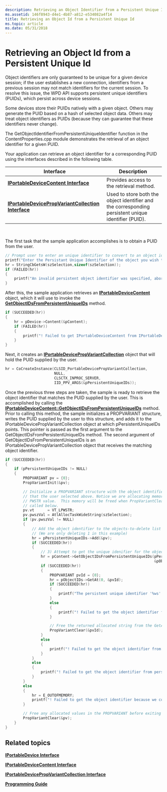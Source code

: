 ```yaml
---
description: Retrieving an Object Identifier from a Persistent Unique Identifier
ms.assetid: 146f8943-d4e1-4b87-a812-e534082a4f14
title: Retrieving an Object Id from a Persistent Unique Id
ms.topic: article
ms.date: 05/31/2018
---
```


# Retrieving an Object Id from a Persistent Unique Id

Object identifiers are only guaranteed to be unique for a given device session; if the user establishes a new connection, identifiers from a previous session may not match identifiers for the current session. To resolve this issue, the WPD API supports persistent unique identifiers (PUIDs), which persist across device sessions.

Some devices store their PUIDs natively with a given object. Others may generate the PUID based on a hash of selected object data. Others may treat object identifiers as PUIDs (because they can guarantee that these identifiers never change).

The GetObjectIdentifierFromPersistentUniqueIdentifier function in the ContentProperties.cpp module demonstrates the retrieval of an object identifier for a given PUID.

Your application can retrieve an object identifier for a corresponding PUID using the interfaces described in the following table.



| Interface                                                                                      | Description                                                                                         |
|------------------------------------------------------------------------------------------------|-----------------------------------------------------------------------------------------------------|
| [**IPortableDeviceContent Interface**](/windows/desktop/api/portabledeviceapi/nn-portabledeviceapi-iportabledevicecontent)                             | Provides access to the retrieval method.                                                            |
| [**IPortableDevicePropVariantCollection Interface**](iportabledevicepropvariantcollection.md) | Used to store both the object identifier and the corresponding persistent unique identifier (PUID). |



 

The first task that the sample application accomplishes is to obtain a PUID from the user.


```C++
// Prompt user to enter an unique identifier to convert to an object idenifier.
printf("Enter the Persistant Unique Identifier of the object you wish to convert into an object identifier.\n>");
hr = StringCbGetsW(szSelection,sizeof(szSelection));
if (FAILED(hr))
{
    printf("An invalid persistent object identifier was specified, aborting the query operation\n");
}
```



After this, the sample application retrieves an [**IPortableDeviceContent**](/windows/desktop/api/portabledeviceapi/nn-portabledeviceapi-iportabledevicecontent) object, which it will use to invoke the [**GetObjectIDsFromPersistentUniqueIDs**](/windows/desktop/api/PortableDeviceApi/nf-portabledeviceapi-iportabledevicecontent-getobjectidsfrompersistentuniqueids) method.


```C++
if (SUCCEEDED(hr))
{
    hr = pDevice->Content(&pContent);
    if (FAILED(hr))
    {
        printf("! Failed to get IPortableDeviceContent from IPortableDevice, hr = 0x%lx\n",hr);
    }
}
```



Next, it creates an [**IPortableDevicePropVariantCollection**](iportabledevicepropvariantcollection.md) object that will hold the PUID supplied by the user.


```C++
hr = CoCreateInstance(CLSID_PortableDevicePropVariantCollection,
                      NULL,
                      CLSCTX_INPROC_SERVER,
                      IID_PPV_ARGS(&pPersistentUniqueIDs));
```



Once the previous three steps are taken, the sample is ready to retrieve the object identifier that matches the PUID supplied by the user. This is accomplished by calling the [**IPortableDeviceContent::GetObjectIDsFromPersistentUniqueIDs**](/windows/desktop/api/PortableDeviceApi/nf-portabledeviceapi-iportabledevicecontent-getobjectidsfrompersistentuniqueids) method. Prior to calling this method, the sample initializes a PROPVARIANT structure, writes the PUID supplied by the user to this structure, and adds it to the IPortableDevicePropVariantCollection object at which pPersistentUniqueIDs points. This pointer is passed as the first argument to the GetObjectIDsFromPersistentUniqueIDs method. The second argument of GetObjectIDsFromPersistentUniqueIDs is an IPortableDevicePropVariantCollection object that receives the matching object identifier.


```C++
if (SUCCEEDED(hr))
{
    if (pPersistentUniqueIDs != NULL)
    {
        PROPVARIANT pv = {0};
        PropVariantInit(&pv);

        // Initialize a PROPVARIANT structure with the object identifier string
        // that the user selected above. Notice we are allocating memory for the
        // PWSTR value.  This memory will be freed when PropVariantClear() is
        // called below.
        pv.vt      = VT_LPWSTR;
        pv.pwszVal = AtlAllocTaskWideString(szSelection);
        if (pv.pwszVal != NULL)
        {
            // Add the object identifier to the objects-to-delete list
            // (We are only deleting 1 in this example)
            hr = pPersistentUniqueIDs->Add(&pv);
            if (SUCCEEDED(hr))
            {
                // 3) Attempt to get the unique idenifier for the object from the device
                hr = pContent->GetObjectIDsFromPersistentUniqueIDs(pPersistentUniqueIDs,
                                                                   &pObjectIDs);
                if (SUCCEEDED(hr))
                {
                    PROPVARIANT pvId = {0};
                    hr = pObjectIDs->GetAt(0, &pvId);
                    if (SUCCEEDED(hr))
                    {
                        printf("The persistent unique identifier '%ws' relates to object identifier '%ws' on the device.\n", szSelection, pvId.pwszVal);
                    }
                    else
                    {
                        printf("! Failed to get the object identifier for '%ws' from the IPortableDevicePropVariantCollection, hr = 0x%lx\n",szSelection, hr);
                    }

                    // Free the returned allocated string from the GetAt() call
                    PropVariantClear(&pvId);
                }
                else
                {
                    printf("! Failed to get the object identifier from persistent object idenifier '%ws', hr = 0x%lx\n",szSelection, hr);
                }
            }
            else
            {
                printf("! Failed to get the object identifier from persistent object idenifier because we could no add the persistent object identifier string to the IPortableDevicePropVariantCollection, hr = 0x%lx\n",hr);
            }
        }
        else
        {
            hr = E_OUTOFMEMORY;
            printf("! Failed to get the object identifier because we could no allocate memory for the persistent object identifier string, hr = 0x%lx\n",hr);
        }

        // Free any allocated values in the PROPVARIANT before exiting
        PropVariantClear(&pv);
    }
}
```



## Related topics

<dl> <dt>

[**IPortableDevice Interface**](/windows/desktop/api/PortableDeviceApi/nn-portabledeviceapi-iportabledevice)
</dt> <dt>

[**IPortableDeviceContent Interface**](/windows/desktop/api/portabledeviceapi/nn-portabledeviceapi-iportabledevicecontent)
</dt> <dt>

[**IPortableDevicePropVariantCollection Interface**](iportabledevicepropvariantcollection.md)
</dt> <dt>

[**Programming Guide**](programming-guide.md)
</dt> </dl>

 

 



